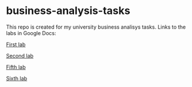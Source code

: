 # business-analysis-tasks
This repo is created for my university business analisys tasks.
Links to the labs in Google Docs:

[First lab](https://docs.google.com/document/d/1b78I2VyKLbGsWJp2StKpXXBRzCcWfJlt4F1EXu1lb9U/edit?usp=sharing)

[Second lab](https://docs.google.com/document/d/1en4ufpb9kvEFiWf3rLXoE0hNzYvcfvVqRUUVa8-Ywfg/edit?usp=sharing)

[Fifth lab](https://docs.google.com/document/d/1nXGDZ6tfRu02bMiipUX_EPoaCDw1juYjUOk-T7bSVjc/edit?usp=sharing)

[Sixth lab](https://docs.google.com/document/d/1CKJ3wNTK9UFy2Sd_aFtNkQXO5LZyYds_/edit?usp=sharing&ouid=110451842371351454629&rtpof=true&sd=true)
